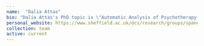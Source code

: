 ```yaml
---
name:  "Dalia Attas"
bio: "Dalia Attas's PhD topic is \"Automatic Analysis of Psychotherapy Sessions\"". I co-supervise her with [Chris Blackmore](https://www.sheffield.ac.uk/scharr/people/staff/chris-blackmore).
personal_website: https://www.sheffield.ac.uk/dcs/research/groups/spandh
collection: team
active: current
---
```

